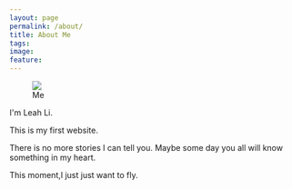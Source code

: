 ```yaml
---
layout: page
permalink: /about/
title: About Me
tags:
image:
feature:
---
```


<figure>
  <img src="{{ site.url }}/images/Leah.png">
  <figcaption>Me</figcaption>
</figure>

I'm Leah Li.

This is my first website.

There is no more stories I can tell you. Maybe some day you all will know something in my heart.

This moment,I just just want to fly.